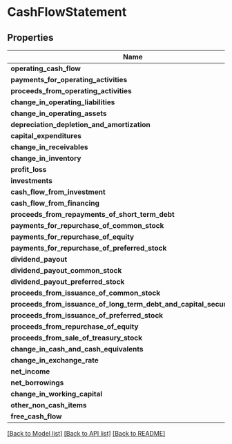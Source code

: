 # CashFlowStatement

## Properties
Name | Type | Description | Notes
------------ | ------------- | ------------- | -------------
**operating_cash_flow** | **int** |  | [optional] 
**payments_for_operating_activities** | **int** |  | [optional] 
**proceeds_from_operating_activities** | **int** |  | [optional] 
**change_in_operating_liabilities** | **int** |  | [optional] 
**change_in_operating_assets** | **int** |  | [optional] 
**depreciation_depletion_and_amortization** | **int** |  | [optional] 
**capital_expenditures** | **int** |  | [optional] 
**change_in_receivables** | **int** |  | [optional] 
**change_in_inventory** | **int** |  | [optional] 
**profit_loss** | **int** |  | [optional] 
**investments** | **int** |  | [optional] 
**cash_flow_from_investment** | **int** |  | [optional] 
**cash_flow_from_financing** | **int** |  | [optional] 
**proceeds_from_repayments_of_short_term_debt** | **int** |  | [optional] 
**payments_for_repurchase_of_common_stock** | **int** |  | [optional] 
**payments_for_repurchase_of_equity** | **int** |  | [optional] 
**payments_for_repurchase_of_preferred_stock** | **int** |  | [optional] 
**dividend_payout** | **int** |  | [optional] 
**dividend_payout_common_stock** | **int** |  | [optional] 
**dividend_payout_preferred_stock** | **int** |  | [optional] 
**proceeds_from_issuance_of_common_stock** | **int** |  | [optional] 
**proceeds_from_issuance_of_long_term_debt_and_capital_securities_net** | **int** |  | [optional] 
**proceeds_from_issuance_of_preferred_stock** | **int** |  | [optional] 
**proceeds_from_repurchase_of_equity** | **int** |  | [optional] 
**proceeds_from_sale_of_treasury_stock** | **int** |  | [optional] 
**change_in_cash_and_cash_equivalents** | **int** |  | [optional] 
**change_in_exchange_rate** | **int** |  | [optional] 
**net_income** | **int** |  | [optional] 
**net_borrowings** | **int** |  | [optional] 
**change_in_working_capital** | **int** |  | [optional] 
**other_non_cash_items** | **int** |  | [optional] 
**free_cash_flow** | **int** |  | [optional] 

[[Back to Model list]](../README.md#documentation-for-models) [[Back to API list]](../README.md#documentation-for-api-endpoints) [[Back to README]](../README.md)


